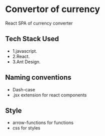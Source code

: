 # Convertor of currency
React SPA of currency converter

## Tech Stack Used
- 1.javascript.
- 2.React.
- 3.Ant Design.

## Naming conventions
- Dash-case
- .jsx extension for react components

## Style
- arrow-functions for functions
- css for styles